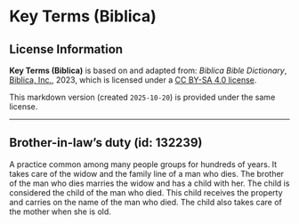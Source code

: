 # Key Terms (Biblica)

## License Information

**Key Terms (Biblica)** is based on and adapted from: _Biblica Bible Dictionary_, [Biblica, Inc.](https://www.biblica.com/), 2023, which is licensed under a [CC BY-SA 4.0 license](https://creativecommons.org/licenses/by-sa/4.0/legalcode.en).

This markdown version (created `2025-10-20`) is provided under the same license.



--------------------------------

## Brother-in-law’s duty (id: 132239)

A practice common among many people groups for hundreds of years. It takes care of the widow and the family line of a man who dies. The brother of the man who dies marries the widow and has a child with her. The child is considered the child of the man who died. This child receives the property and carries on the name of the man who died. The child also takes care of the mother when she is old.


